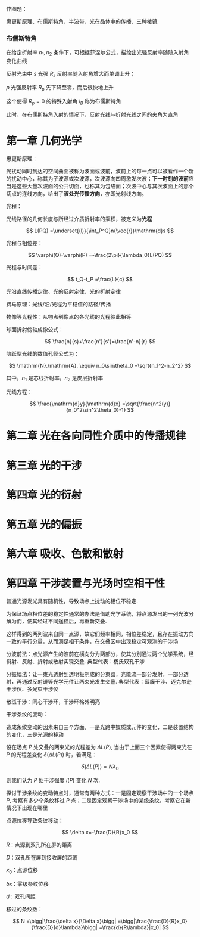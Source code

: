 作图题：

惠更斯原理、布儒斯特角、半波带、光在晶体中的传播、三种棱镜

### 布儒斯特角

在给定折射率 $n_1,n_2$ 条件下，可根据菲涅尔公式，描绘出光强反射率随随入射角变化曲线

反射光束中 $s$ 光强 $R_s$ 反射率随入射角增大而单调上升；

$p$ 光强反射率 $R_p$ 先下降至零，而后很快地上升

这个使得 $R_p=0$ 的特殊入射角 $i_B$ 称为布儒斯特角

此时，在布儒斯特角入射的情况下，反射光线与折射光线之间的夹角为直角

# 第一章 几何光学

惠更斯原理：

光扰动同时到达的空间曲面被称为波面或波前，波前上的每一点可以被看作一个新的扰动中心，称其为子波源或次波源，次波源向四周激发次波；**下一时刻的波前**应当是这些大量次波面的公共切面，也称其为包络面；次波中心与其次波面上的那个切点的连线方向，给出了**该处光传播方向**，亦即光射线方向。

光程：

光线路径的几何长度与所经过介质折射率的乘积，被定义为**光程**

$$
L(PQ)
=\underset{(l)}{\int_P^Q}n(\vec{r})\mathrm{d}s
$$

光程与相位差：

$$
\varphi(Q)-\varphi(P)
=-\frac{2\pi}{\lambda_0}L(PQ)
$$

光程与时间差：

$$
t_Q-t_P
=\frac{L}{c}
$$

光沿直线传播定律、光的反射定律、光的折射定律

费马原理：光线/沿/光程为平稳值的路径/传播

物像等光程性：从物点到像点的各光线的光程彼此相等

球面折射傍轴成像公式：

$$
\frac{n}{s}+\frac{n'}{s'}=\frac{n'-n}{r}
$$

阶跃型光线的数值孔径公式为：

$$
\mathrm{N}.\mathrm{A}.
\equiv n_0\sin\theta_0
=\sqrt{n_1^2-n_2^2}
$$

其中，$n_1$ 是芯线折射率，$n_2$ 是皮层折射率

光线方程：

$$
\frac{\mathrm{d}y}{\mathrm{d}x}
=\sqrt{\frac{n^2(y)}{n_0^2\sin^2\theta_0}-1}
$$

# 第二章 光在各向同性介质中的传播规律

# 第三章 光的干涉

# 第四章 光的衍射

# 第五章 光的偏振

# 第六章 吸收、色散和散射


 
# 第四章 干涉装置与光场时空相干性

普通光源发光具有随机性，导致场点上扰动的相位不稳定.

为保证场点相位差的稳定性通常的办法是借助光学系统，将点源发出的一列光波分解为而，使其经过不同途径后，再重新交叠.

这样得到的两列波来自同一点源，故它们频率相同，相位差稳定，且存在振动方向一致的平行分量，从而满足相干条件，在交叠区中出现稳定可观测的干涉场

分波前法：点光源产生的波前在横向分为两部分，使其分别通过两个光学系统，经衍射、反射、折射或散射实现交叠. 典型代表：杨氏双孔干涉

分振幅法：让一束光透射到透明板制成的分束器，光能流一部分发射，一部分透射，再通过反射镜等光学元件让两束光发生交叠. 典型代表：薄膜干涉、迈克尔逊干涉仪、多光束干涉仪

散斑干涉：同心干涉环，干涉环格外明亮

干涉条纹的变动：

造成条纹变动的因素来自三个方面，一是光路中媒质或元件的变化，二是装置结构的变化，三是光源的移动

设在场点 $P$ 处交叠的两束光的光程差为 $\Delta L(P),$ 当由于上面三个因素使得两束光在 $P$ 的光程差变化 $\delta(\Delta L(P))$ 时，若满足：

$$
\delta(\Delta L(P)) 
=N\lambda_0
$$

则我们认为 $P$ 处干涉强度 $I(P)$ 变化 $N$ 次.

探讨干涉条纹的变动特点时，通常有两种方式：一是固定观察干涉场中的一个场点 $P,$ 考察有多少个条纹移过 $P$ 点；二是固定观察干涉场中的某级条纹，考察它在新情况下出现在哪里

点源位移导致条纹移动：

$$
\delta x=-\frac{D}{R}x_0
$$

$R$：点源到双孔所在屏的距离

$D$：双孔所在屏到接收屏的距离

$x_0$：点源位移

$\delta x$：零级条纹位移

$d$：双孔间距

移过的条纹数：

$$
N
=\bigg|\frac{\delta x}{\Delta x}\bigg|
=\bigg|\frac{\frac{D}{R}x_0}{\frac{D}{d}\lambda}\bigg|
=\frac{d}{R\lambda}|x_0|
$$





